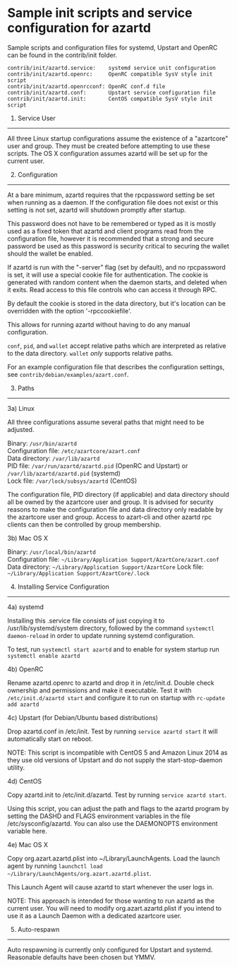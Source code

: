 Sample init scripts and service configuration for azartd
==========================================================

Sample scripts and configuration files for systemd, Upstart and OpenRC
can be found in the contrib/init folder.

    contrib/init/azartd.service:    systemd service unit configuration
    contrib/init/azartd.openrc:     OpenRC compatible SysV style init script
    contrib/init/azartd.openrcconf: OpenRC conf.d file
    contrib/init/azartd.conf:       Upstart service configuration file
    contrib/init/azartd.init:       CentOS compatible SysV style init script

1. Service User
---------------------------------

All three Linux startup configurations assume the existence of a "azartcore" user
and group.  They must be created before attempting to use these scripts.
The OS X configuration assumes azartd will be set up for the current user.

2. Configuration
---------------------------------

At a bare minimum, azartd requires that the rpcpassword setting be set
when running as a daemon.  If the configuration file does not exist or this
setting is not set, azartd will shutdown promptly after startup.

This password does not have to be remembered or typed as it is mostly used
as a fixed token that azartd and client programs read from the configuration
file, however it is recommended that a strong and secure password be used
as this password is security critical to securing the wallet should the
wallet be enabled.

If azartd is run with the "-server" flag (set by default), and no rpcpassword is set,
it will use a special cookie file for authentication. The cookie is generated with random
content when the daemon starts, and deleted when it exits. Read access to this file
controls who can access it through RPC.

By default the cookie is stored in the data directory, but it's location can be overridden
with the option '-rpccookiefile'.

This allows for running azartd without having to do any manual configuration.

`conf`, `pid`, and `wallet` accept relative paths which are interpreted as
relative to the data directory. `wallet` *only* supports relative paths.

For an example configuration file that describes the configuration settings,
see `contrib/debian/examples/azart.conf`.

3. Paths
---------------------------------

3a) Linux

All three configurations assume several paths that might need to be adjusted.

Binary:              `/usr/bin/azartd`  
Configuration file:  `/etc/azartcore/azart.conf`  
Data directory:      `/var/lib/azartd`  
PID file:            `/var/run/azartd/azartd.pid` (OpenRC and Upstart) or `/var/lib/azartd/azartd.pid` (systemd)  
Lock file:           `/var/lock/subsys/azartd` (CentOS)  

The configuration file, PID directory (if applicable) and data directory
should all be owned by the azartcore user and group.  It is advised for security
reasons to make the configuration file and data directory only readable by the
azartcore user and group.  Access to azart-cli and other azartd rpc clients
can then be controlled by group membership.

3b) Mac OS X

Binary:              `/usr/local/bin/azartd`  
Configuration file:  `~/Library/Application Support/AzartCore/azart.conf`  
Data directory:      `~/Library/Application Support/AzartCore`
Lock file:           `~/Library/Application Support/AzartCore/.lock`

4. Installing Service Configuration
-----------------------------------

4a) systemd

Installing this .service file consists of just copying it to
/usr/lib/systemd/system directory, followed by the command
`systemctl daemon-reload` in order to update running systemd configuration.

To test, run `systemctl start azartd` and to enable for system startup run
`systemctl enable azartd`

4b) OpenRC

Rename azartd.openrc to azartd and drop it in /etc/init.d.  Double
check ownership and permissions and make it executable.  Test it with
`/etc/init.d/azartd start` and configure it to run on startup with
`rc-update add azartd`

4c) Upstart (for Debian/Ubuntu based distributions)

Drop azartd.conf in /etc/init.  Test by running `service azartd start`
it will automatically start on reboot.

NOTE: This script is incompatible with CentOS 5 and Amazon Linux 2014 as they
use old versions of Upstart and do not supply the start-stop-daemon utility.

4d) CentOS

Copy azartd.init to /etc/init.d/azartd. Test by running `service azartd start`.

Using this script, you can adjust the path and flags to the azartd program by
setting the DASHD and FLAGS environment variables in the file
/etc/sysconfig/azartd. You can also use the DAEMONOPTS environment variable here.

4e) Mac OS X

Copy org.azart.azartd.plist into ~/Library/LaunchAgents. Load the launch agent by
running `launchctl load ~/Library/LaunchAgents/org.azart.azartd.plist`.

This Launch Agent will cause azartd to start whenever the user logs in.

NOTE: This approach is intended for those wanting to run azartd as the current user.
You will need to modify org.azart.azartd.plist if you intend to use it as a
Launch Daemon with a dedicated azartcore user.

5. Auto-respawn
-----------------------------------

Auto respawning is currently only configured for Upstart and systemd.
Reasonable defaults have been chosen but YMMV.
